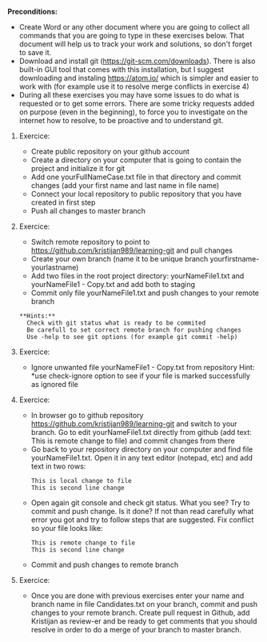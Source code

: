 **Preconditions:** 
-  Create Word or any other document where you are going to collect all commands that you are going to type in these exercises below. That document will help us to track your work and solutions, so don't forget to save it. 
-  Download and install git (https://git-scm.com/downloads). There is also built-in GUI tool that comes with this installation, but I suggest downloading and instaling https://atom.io/ which is simpler and easier to work with (for example use it to resolve merge conflicts in exercise 4) 
-  During all these exercises you may have some issues to do what is requested or to get some errors. There are some tricky requests added on purpose (even in the beginning), to force you to investigate on the internet how to resolve, to be proactive and to understand git.

1. Exercice: 
   - Create public repository on your github account 
   - Create a directory on your computer that is going to contain the project and initialize it for git 
   - Add one yourFullNameCase.txt file in that directory and commit changes (add your first name and last name in file name) 
   - Connect your local repository to public repository that you have created in first step 
   - Push all changes to master branch

2. Exercice: 
   - Switch remote repository to point to https://github.com/kristijan989/learning-git and pull changes 
   - Create your own branch (name it to be unique branch yourfirstname-yourlastname) 
   - Add two files in the root project directory: yourNameFile1.txt and yourNameFile1 - Copy.txt and add both to staging 
   - Commit only file yourNameFile1.txt and push changes to your remote branch
   ```
   **Hints:** 
     Check with git status what is ready to be commited 
     Be carefull to set correct remote branch for pushing changes 
     Use -help to see git options (for example git commit -help)
   ```

3. Exercice: 
   - Ignore unwanted file yourNameFile1 - Copy.txt from repository Hint: *use check-ignore option to see if your file is marked successfully as ignored file

4. Exercice: 
   - In browser go to github repository https://github.com/kristijan989/learning-git and switch to your branch. Go to edit yourNameFile1.txt directly from github (add text: This is remote change to file) and commit changes from there 
   - Go back to your repository directory on your computer and find file yourNameFile1.txt. Open it in any text editor (notepad, etc) and add text in two rows: 
     ```
     This is local change to file 
     This is second line change 
     ```
   - Open again git console and check git status. What you see? Try to commit and push change. Is it done? If not than read carefully what error you got and try to follow steps that are suggested. Fix conflict so your file looks like: 
     ```
     This is remote change to file 
     This is second line change 
     ```
   - Commit and push changes to remote branch

5. Exercice: 
   - Once you are done with previous exercises enter your name and branch name in file Candidates.txt on your branch, commit and push changes to your remote branch. Create pull request in Github, add Kristijan as review-er and be ready to get comments that you should resolve in order to do a merge of your branch to master branch.

